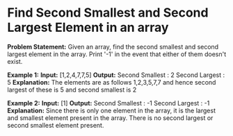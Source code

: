 # Find Second Smallest and Second Largest Element in an array

**Problem Statement:** Given an array, find the second smallest and second largest element in the array. Print '-1' in the event that either of them doesn't exist.

**Example 1:**
**Input:** [1,2,4,7,7,5]
**Output:** Second Smallest : 2
	Second Largest : 5
**Explanation:** The elements are as follows 1,2,3,5,7,7 and hence second largest of these is 5 and second smallest is 2

**Example 2:**
**Input:** [1]
**Output:** Second Smallest : -1
	Second Largest : -1
**Explanation:** Since there is only one element in the array, it is the largest and smallest element present in the array. There is no second largest or second smallest element present.